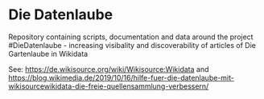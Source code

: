# Die Datenlaube

Repository containing scripts, documentation and data around the project #DieDatenlaube - increasing visibality and discoverability of articles of Die Gartenlaube in Wikidata

See: https://de.wikisource.org/wiki/Wikisource:Wikidata and https://blog.wikimedia.de/2019/10/16/hilfe-fuer-die-datenlaube-mit-wikisourcewikidata-die-freie-quellensammlung-verbessern/
